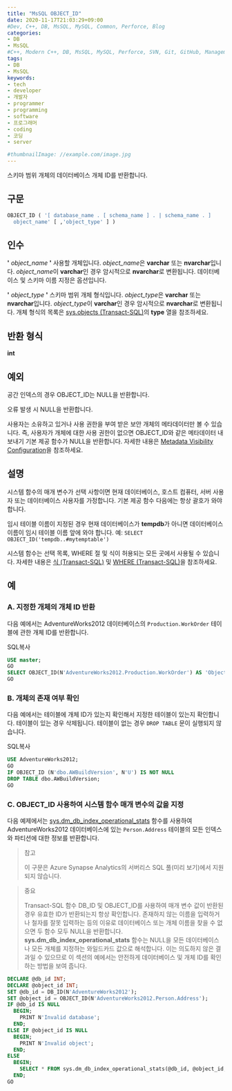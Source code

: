 ```yaml
---
title: "MsSQL OBJECT_ID"
date: 2020-11-17T21:03:29+09:00
#Dev, C++, DB, MsSQL, MySQL, Common, Perforce, Blog
categories:
- DB
- MsSQL
#C++, Modern C++, DB, MsSQL, MySQL, Perforce, SVN, Git, GitHub, Management, Blog, Hugo, Architecture
tags:
- DB
- MsSQL
keywords:
- tech
- developer
- 개발자
- programmer
- programming
- software
- 프로그래머
- coding
- 코딩
- server

#thumbnailImage: //example.com/image.jpg
---
```


스키마 범위 개체의 데이터베이스 개체 ID를 반환합니다.

<!--more-->

  

  

## 구문

```sql
OBJECT_ID ( '[ database_name . [ schema_name ] . | schema_name . ]   
  object_name' [ ,'object_type' ] )  
```

  

  

## 인수

**'** *object_name* **'**
사용할 개체입니다. *object_name*은 **varchar** 또는 **nvarchar**입니다. *object_name*이 **varchar**인 경우 암시적으로 **nvarchar**로 변환됩니다. 데이터베이스 및 스키마 이름 지정은 옵션입니다.

**'** *object_type* **'**
스키마 범위 개체 형식입니다. *object_type*은 **varchar** 또는 **nvarchar**입니다. *object_type*이 **varchar**인 경우 암시적으로 **nvarchar**로 변환됩니다. 개체 형식의 목록은 [sys.objects (Transact-SQL)](https://docs.microsoft.com/ko-kr/sql/relational-databases/system-catalog-views/sys-objects-transact-sql?view=sql-server-ver15)의 **type** 열을 참조하세요.

  

  

## 반환 형식

**int**

  

  

## 예외

공간 인덱스의 경우 OBJECT_ID는 NULL을 반환합니다.

오류 발생 시 NULL을 반환합니다.

사용자는 소유하고 있거나 사용 권한을 부여 받은 보안 개체의 메타데이터만 볼 수 있습니다. 즉, 사용자가 개체에 대한 사용 권한이 없으면 OBJECT_ID와 같은 메타데이터 내보내기 기본 제공 함수가 NULL을 반환합니다. 자세한 내용은 [Metadata Visibility Configuration](https://docs.microsoft.com/ko-kr/sql/relational-databases/security/metadata-visibility-configuration?view=sql-server-ver15)을 참조하세요.

  

  

## 설명

시스템 함수의 매개 변수가 선택 사항이면 현재 데이터베이스, 호스트 컴퓨터, 서버 사용자 또는 데이터베이스 사용자를 가정합니다. 기본 제공 함수 다음에는 항상 괄호가 와야 합니다.

임시 테이블 이름이 지정된 경우 현재 데이터베이스가 **tempdb**가 아니면 데이터베이스 이름이 임시 테이블 이름 앞에 와야 합니다. 예: `SELECT OBJECT_ID('tempdb..#mytemptable')`

시스템 함수는 선택 목록, WHERE 절 및 식이 허용되는 모든 곳에서 사용될 수 있습니다. 자세한 내용은 [식 (Transact-SQL)](https://docs.microsoft.com/ko-kr/sql/t-sql/language-elements/expressions-transact-sql?view=sql-server-ver15) 및 [WHERE (Transact-SQL)](https://docs.microsoft.com/ko-kr/sql/t-sql/queries/where-transact-sql?view=sql-server-ver15)을 참조하세요.

  

  

## 예

### A. 지정한 개체의 개체 ID 반환

다음 예에서는 AdventureWorks2012 데이터베이스의 `Production.WorkOrder` 테이블에 관한 개체 ID를 반환합니다.

SQL복사

```sql
USE master;  
GO  
SELECT OBJECT_ID(N'AdventureWorks2012.Production.WorkOrder') AS 'Object ID';  
GO  
```

### B. 개체의 존재 여부 확인

다음 예에서는 테이블에 개체 ID가 있는지 확인해서 지정한 테이블이 있는지 확인합니다. 테이블이 있는 경우 삭제됩니다. 테이블이 없는 경우 `DROP TABLE` 문이 실행되지 않습니다.

SQL복사

```sql
USE AdventureWorks2012;  
GO  
IF OBJECT_ID (N'dbo.AWBuildVersion', N'U') IS NOT NULL  
DROP TABLE dbo.AWBuildVersion;  
GO  
```

### C. OBJECT_ID 사용하여 시스템 함수 매개 변수의 값을 지정

다음 예제에서는 [sys.dm_db_index_operational_stats](https://docs.microsoft.com/ko-kr/sql/relational-databases/system-dynamic-management-views/sys-dm-db-index-operational-stats-transact-sql?view=sql-server-ver15) 함수를 사용하여 AdventureWorks2012 데이터베이스에 있는 `Person.Address` 테이블의 모든 인덱스와 파티션에 대한 정보를 반환합니다.

>  참고
>
> 이 구문은 Azure Synapse Analytics의 서버리스 SQL 풀(미리 보기)에서 지원되지 않습니다.

>  중요
>
> Transact-SQL 함수 DB_ID 및 OBJECT_ID를 사용하여 매개 변수 값이 반환된 경우 유효한 ID가 반환되는지 항상 확인합니다. 존재하지 않는 이름을 입력하거나 철자를 잘못 입력하는 등의 이유로 데이터베이스 또는 개체 이름을 찾을 수 없으면 두 함수 모두 NULL을 반환합니다. **sys.dm_db_index_operational_stats** 함수는 NULL을 모든 데이터베이스나 모든 개체를 지정하는 와일드카드 값으로 해석합니다. 이는 의도하지 않은 결과일 수 있으므로 이 섹션의 예에서는 안전하게 데이터베이스 및 개체 ID를 확인하는 방법을 보여 줍니다.

```sql
DECLARE @db_id INT;  
DECLARE @object_id INT;  
SET @db_id = DB_ID(N'AdventureWorks2012');  
SET @object_id = OBJECT_ID(N'AdventureWorks2012.Person.Address');  
IF @db_id IS NULL   
  BEGIN;  
    PRINT N'Invalid database';  
  END;  
ELSE IF @object_id IS NULL  
  BEGIN;  
    PRINT N'Invalid object';  
  END;  
ELSE  
  BEGIN;  
    SELECT * FROM sys.dm_db_index_operational_stats(@db_id, @object_id, NULL, NULL);  
  END;  
GO  
```